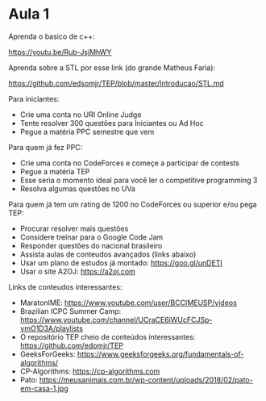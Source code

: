 # Aula 1

Aprenda o basico de c++:

https://youtu.be/Rub-JsjMhWY

Aprenda sobre a STL por esse link (do grande Matheus Faria):

https://github.com/edsomjr/TEP/blob/master/Introducao/STL.md

Para iniciantes:
 - Crie uma conta no URI Online Judge
 - Tente resolver 300 questões para Iniciantes ou Ad Hoc
 - Pegue a matéria PPC semestre que vem

Para quem já fez PPC:
 - Crie uma conta no CodeForces e começe a participar de contests
 - Pegue a matéria TEP
 - Esse seria o momento ideal para você ler o competitive programming 3
 - Resolva algumas questões no UVa

Para quem já tem um rating de 1200 no CodeForces ou superior e/ou pega TEP:
 - Procurar resolver mais questões
 - Considere treinar para o Google Code Jam
 - Responder questões do nacional brasileiro
 - Assista aulas de conteudos avançados (links abaixo)
 - Usar um plano de estudos já montado: https://goo.gl/unDETI
 - Usar o site A2OJ: https://a2oj.com

Links de conteudos interessantes:
 - MaratonIME: https://www.youtube.com/user/BCCIMEUSP/videos
 - Brazilian ICPC Summer Camp: https://www.youtube.com/channel/UCraCE6iWUcFCJSp-vmO1D3A/playlists
 - O repositório TEP cheio de conteúdos interessantes: https://github.com/edomjr/TEP
 - GeeksForGeeks: https://www.geeksforgeeks.org/fundamentals-of-algorithms/
 - CP-Algorithms: https://cp-algorithms.com
 - Pato: https://meusanimais.com.br/wp-content/uploads/2018/02/pato-em-casa-1.jpg
